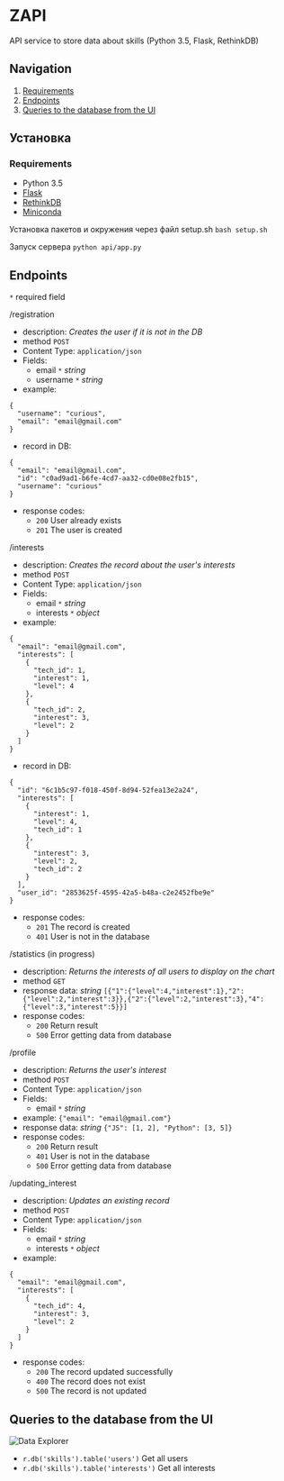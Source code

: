 # ZAPI
API service to store data about skills (Python 3.5, Flask, RethinkDB)

## Navigation
1. [Requirements](#requirements)
2. [Endpoints](#endpoints)
3. [Queries to the database from the UI](#queries-to-the-database-from-the-ui)

## Установка
### Requirements
* Python 3.5
* [Flask](http://flask.pocoo.org/)
* [RethinkDB](https://www.rethinkdb.com/)
* [Miniconda](http://conda.pydata.org/miniconda.html)

Установка пакетов и окружения через файл setup.sh `bash setup.sh`

Запуск сервера `python api/app.py`

## Endpoints
`*` required field

/registration

* description: _Creates the user if it is not in the DB_
* method `POST`
* Content Type: `application/json`
* Fields:
    * email `*` _string_
    * username `*` _string_
* example:
```
{
  "username": "curious",
  "email": "email@gmail.com"
}
```
* record in DB:
```
{
  "email": "email@gmail.com",
  "id": "c0ad9ad1-b6fe-4cd7-aa32-cd0e08e2fb15",
  "username": "curious"
}
```
* response codes:
    * `200` User already exists
    * `201` The user is created

/interests
* description: _Creates the record about the user's interests_
* method `POST`
* Content Type: `application/json`
* Fields:
    * email `*` _string_
    * interests `*` _object_
* example:
```
{
  "email": "email@gmail.com",
  "interests": [
    {
      "tech_id": 1,
      "interest": 1,
      "level": 4
    },
    {
      "tech_id": 2,
      "interest": 3,
      "level": 2
    }
  ]
}
```
* record in DB:
```
{
  "id": "6c1b5c97-f018-450f-8d94-52fea13e2a24",
  "interests": [
    {
      "interest": 1,
      "level": 4,
      "tech_id": 1
    },
    {
      "interest": 3,
      "level": 2,
      "tech_id": 2
    }
  ],
  "user_id": "2853625f-4595-42a5-b48a-c2e2452fbe9e"
}
```
* response codes:
    * `201` The record is created
    * `401` User is not in the database

/statistics (in progress)
* description: _Returns the interests of all users to display on the chart_
* method `GET`
* response data: _string_ `[{"1":{"level":4,"interest":1},"2":{"level":2,"interest":3}},{"2":{"level":2,"interest":3},"4":{"level":3,"interest":5}}]`
* response codes:
    * `200` Return result
    * `500` Error getting data from database

/profile
* description: _Returns the user's interest_
* method `POST`
* Content Type: `application/json`
* Fields:
    * email `*` _string_
* example: `{"email": "email@gmail.com"}`
* response data: _string_ `{"JS": [1, 2], "Python": [3, 5]}`
* response codes:
    * `200` Return result
    * `401` User is not in the database
    * `500` Error getting data from database

/updating_interest
* description: _Updates an existing record_
* method `POST`
* Content Type: `application/json`
* Fields:
    * email `*` _string_
    * interests `*` _object_
* example:
```
{
  "email": "email@gmail.com",
  "interests": [
    {
      "tech_id": 4,
      "interest": 3,
      "level": 2
    }
  ]
}
```
* response codes:
    * `200` The record updated successfully
    * `400` The record does not exist
    * `500` The record is not updated

## Queries to the database from the UI
![Data Explorer](https://snag.gy/sPTCVS.jpg)
* `r.db('skills').table('users')` Get all users
* `r.db('skills').table('interests')` Get all interests
